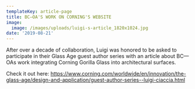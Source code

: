 ```yaml
---
templateKey: article-page
title: BC—OA'S WORK ON CORNING'S WEBSITE
image:
  image: /images/uploads/luigi-s-article_1820x1024.jpg
date: '2019-08-21'
---
```

After over a decade of collaboration, Luigi was honored to be asked to participate in their Glass Age guest author series with an article about BC—OAs work integrating Corning Gorilla Glass into architectural surfaces.

Check it out here: https://www.corning.com/worldwide/en/innovation/the-glass-age/design-and-application/guest-author-series--luigi-ciaccia.html
